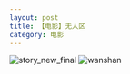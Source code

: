 ```yaml
---
layout: post
title: 【电影】无人区
category: 电影
---
```

![story_new_final](http://s1r3itzmh.hd-bkt.clouddn.com/img/story_new_final_0322.png)
![wanshan](http://s1r3itzmh.hd-bkt.clouddn.com/img/wanshan.png)
  




